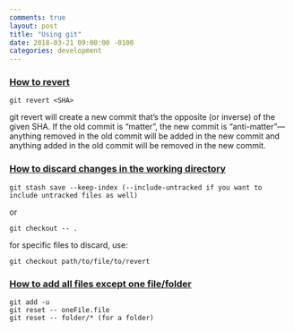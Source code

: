 ```yaml
---
comments: true
layout: post
title: "Using git"
date: 2018-03-21 09:00:00 -0100
categories: development
---
```

### [How to revert](https://blog.github.com/2015-06-08-how-to-undo-almost-anything-with-git/)
```
git revert <SHA>
```
git revert will create a new commit that’s the opposite (or inverse) of the given SHA. If the old commit is “matter”, the new commit is “anti-matter”—anything removed in the old commit will be added in the new commit and anything added in the old commit will be removed in the new commit.

### [How to discard changes in the working directory](https://stackoverflow.com/questions/52704/how-do-i-discard-unstaged-changes-in-git)
```
git stash save --keep-index (--include-untracked if you want to include untracked files as well) 
```

or 

```
git checkout -- .
```

for specific files to discard, use:

```
git checkout path/to/file/to/revert
```

### [How to add all files except one file/folder](https://stackoverflow.com/questions/4475457/add-all-files-to-a-commit-except-a-single-file)
```
git add -u
git reset -- oneFile.file
git reset -- folder/* (for a folder)
```
